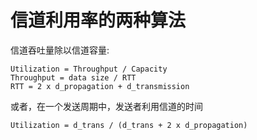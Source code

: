 # 信道利用率的两种算法

信道吞吐量除以信道容量:
```
Utilization = Throughput / Capacity
Throughput = data size / RTT
RTT = 2 x d_propagation + d_transmission
```

或者，在一个发送周期中，发送者利用信道的时间
```
Utilization = d_trans / (d_trans + 2 x d_propagation)
```

